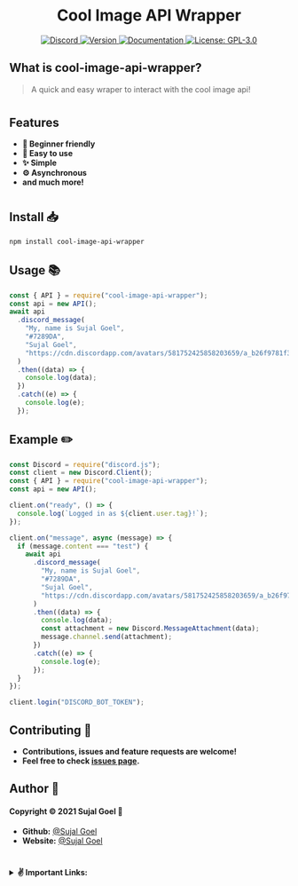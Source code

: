 <h1 align="center">Cool Image API Wrapper</h1>
<p align="center">
  <a href="https://discord.gg/pXeUpehMfb" target="_blank">
    <img alt="Discord" src="https://img.shields.io/badge/Support-Click%20here-7289d9?style=flat-square&logo=discord">
  </a>
  <a href="https://www.npmjs.com/package/cool-image-api-wrapper" target="_blank">
    <img alt="Version" src="https://img.shields.io/npm/v/cool-image-api-wrapper.svg?style=flat-square">
  </a>
  <a href="https://cool-image-api.js.org" target="_blank">
    <img alt="Documentation" src="https://img.shields.io/badge/Documentation-yes-brightgreen.svg?style=flat-square" />
  </a>
  <a href="https://github.com/sujalgoel/cool-image-api-wrapper/blob/master/LICENSE" target="_blank">
    <img alt="License: GPL-3.0" src="https://img.shields.io/github/license/sujalgoel/cool-image-api-wrapper?style=flat-square" />
  </a>
</p>

## What is cool-image-api-wrapper?

> A quick and easy wraper to interact with the cool image api!

#

## Features

- **🧑 Beginner friendly**
- **🎉 Easy to use**
- **✨ Simple**
- **⚙️ Asynchronous**
- **and much more!**

#

## Install 📥

```sh
npm install cool-image-api-wrapper
```

## Usage 📚

```js
const { API } = require("cool-image-api-wrapper");
const api = new API();
await api
  .discord_message(
    "My, name is Sujal Goel",
    "#7289DA",
    "Sujal Goel",
    "https://cdn.discordapp.com/avatars/581752425858203659/a_b26f9781f3b0300177ab1f3af6190a52.png"
  )
  .then((data) => {
    console.log(data);
  })
  .catch((e) => {
    console.log(e);
  });
```

## Example ✏️

```js
const Discord = require("discord.js");
const client = new Discord.Client();
const { API } = require("cool-image-api-wrapper");
const api = new API();

client.on("ready", () => {
  console.log(`Logged in as ${client.user.tag}!`);
});

client.on("message", async (message) => {
  if (message.content === "test") {
    await api
      .discord_message(
        "My, name is Sujal Goel",
        "#7289DA",
        "Sujal Goel",
        "https://cdn.discordapp.com/avatars/581752425858203659/a_b26f9781f3b0300177ab1f3af6190a52.png"
      )
      .then((data) => {
        console.log(data);
        const attachment = new Discord.MessageAttachment(data);
        message.channel.send(attachment);
      })
      .catch((e) => {
        console.log(e);
      });
  }
});

client.login("DISCORD_BOT_TOKEN");
```

## Contributing 🤝

- **Contributions, issues and feature requests are welcome!**
- **Feel free to check [issues page](https://github.com/sujalgoel/cool-image-api-wrapper/issues).**

## Author 💖

#### **Copyright © 2021 Sujal Goel** 👤

- **Github:** [@Sujal Goel](https://github.com/sujalgoel)
- **Website:** [@Sujal Goel](https://sujalgoel.ml)

#

<details>
<summary style="font-weight:bold">✌ Important Links:</summary>

- 📚 **[Documentation](https://cool-image-api.js.org)**

- ❔ **[Support](https://discord.gg/pXeUpehMfb)**

- 📂 **[NPM](https://npmjs.com/cool-image-api-wrapper)**

</details>
